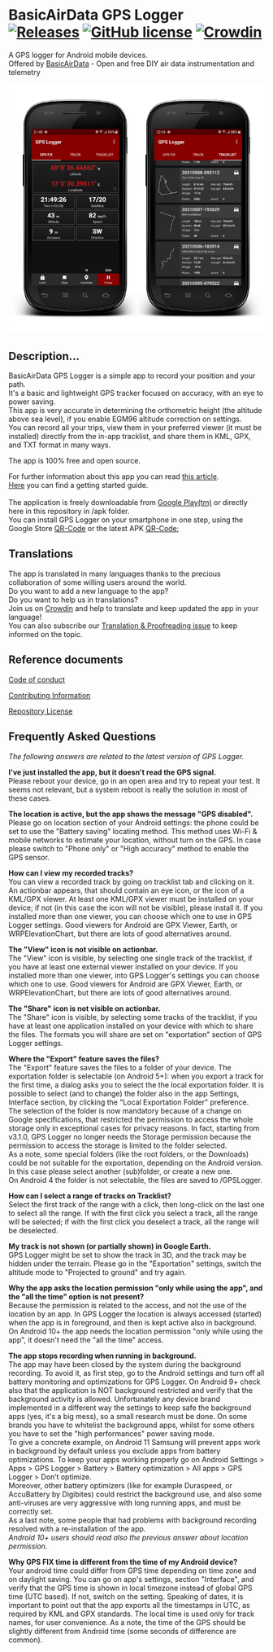 # BasicAirData GPS Logger<br>[![Releases](http://img.shields.io/github/release/BasicAirData/GPSLogger.svg?label=%20release%20)](https://github.com/BasicAirData/GPSLogger/releases) [![GitHub license](https://img.shields.io/badge/license-GPL_3-blue.svg?label=%20license%20)](https://raw.githubusercontent.com/BasicAirData/GPSLogger/master/LICENSE) [![Crowdin](https://d322cqt584bo4o.cloudfront.net/gpslogger/localized.svg)](https://crowdin.com/project/gpslogger) 
A GPS logger for Android mobile devices.<br>
Offered by [BasicAirData](https://www.basicairdata.eu) - Open and free DIY air data instrumentation and telemetry 

![alt tag](https://github.com/BasicAirData/GPSLogger/blob/master/screenshots/Image_01.png)

## Description...

BasicAirData GPS Logger is a simple app to record your position and your path.<br>
It's a basic and lightweight GPS tracker focused on accuracy, with an eye to power saving.<br>
This app is very accurate in determining the orthometric height (the altitude above sea level), if you enable EGM96 altitude correction on settings.<br>
You can record all your trips, view them in your preferred viewer (it must be installed) directly from the in-app tracklist, and share them in KML, GPX, and TXT format in many ways.

The app is 100% free and open source.

For further information about this app you can read [this article](https://www.basicairdata.eu/projects/android/android-gps-logger/).<br>
[Here](https://www.basicairdata.eu/projects/android/android-gps-logger/getting-started-guide-for-gps-logger/) you can find a getting started guide.<br><br>
The application is freely downloadable from [Google Play(tm)](https://play.google.com/store/apps/details?id=eu.basicairdata.graziano.gpslogger) or directly here in this repository in /apk folder.<br>
You can install GPS Logger on your smartphone in one step, using the Google Store [QR-Code](https://github.com/BasicAirData/GPSLogger/blob/master/screenshots/qrcode%20-%20Google%20Store.png) or the latest APK [QR-Code](https://github.com/BasicAirData/GPSLogger/blob/master/screenshots/qrcode.png);

## Translations

The app is translated in many languages thanks to the precious collaboration of some willing users around the world.<br>
Do you want to add a new language to the app?<br>
Do you want to help us in translations?<br>
Join us on [Crowdin](https://crowdin.com/project/gpslogger) and help to translate and keep updated the app in your language!<br>
You can also subscribe our [Translation & Proofreading issue](https://github.com/BasicAirData/GPSLogger/issues/16) to keep informed on the topic.

## Reference documents

[Code of conduct](CODE_OF_CONDUCT.md)

[Contributing Information](CONTRIBUTING.md)

[Repository License](LICENSE)

## Frequently Asked Questions

<i>The following answers are related to the latest version of GPS Logger.</i>

<b>I've just installed the app, but it doesn't read the GPS signal.</b><br>
Please reboot your device, go in an open area and try to repeat your test. It seems not relevant, but a system reboot is really the solution in most of these cases.

<b>The location is active, but the app shows the message "GPS disabled".</b><br>
Please go on location section of your Android settings: the phone could be set to use the "Battery saving" locating method. This method uses Wi-Fi & mobile networks to estimate your location, without turn on the GPS. In case please switch to "Phone only" or "High accuracy" method to enable the GPS sensor.

<b>How can I view my recorded tracks?</b><br>
You can view a recorded track by going on tracklist tab and clicking on it. An actionbar appears, that should contain an eye icon, or the icon of a KML/GPX viewer. At least one KML/GPX viewer must be installed on your device; if not (in this case the icon will not be visible), please install it. If you installed more than one viewer, you can choose which one to use in GPS Logger settings. Good viewers for Android are GPX Viewer, Earth, or WRPElevationChart, but there are lots of good alternatives around.

<b>The "View" icon is not visible on actionbar.</b><br>
The "View" icon is visible, by selecting one single track of the tracklist, if you have at least one external viewer installed on your device. If you installed more than one viewer, into GPS Logger's settings you can choose which one to use. Good viewers for Android are GPX Viewer, Earth, or WRPElevationChart, but there are lots of good alternatives around.

<b>The "Share" icon is not visible on actionbar.</b><br>
The "Share" icon is visible, by selecting some tracks of the tracklist, if you have at least one application installed on your device with which to share the files. The formats you will share are set on "exportation" section of GPS Logger settings.

<b>Where the "Export" feature saves the files?</b><br>
The "Export" feature saves the files to a folder of your device. The exportation folder is selectable (on Android 5+): when you export a track for the first time, a dialog asks you to select the the local exportation folder. It is possible to select (and to change) the folder also in the app Settings, Interface section, by clicking the "Local Exportation Folder" preference.<br>
The selection of the folder is now mandatory because of a change on Google specifications, that restricted the permission to access the whole storage only in exceptional cases for privacy reasons. In fact, starting from v3.1.0, GPS Logger no longer needs the Storage permission because the permission to access the storage is limited to the folder selected.<br>
As a note, some special folders (like the root folders, or the Downloads) could be not suitable for the exportation, depending on the Android version. In this case please select another (sub)folder, or create a new one.<br>
On Android 4 the folder is not selectable, the files are saved to /GPSLogger.<br>

<b>How can I select a range of tracks on Tracklist?</b><br>
Select the first track of the range with a click, then long-click on the last one to select all the range. If with the first click you select a track, all the range will be selected; if with the first click you deselect a track, all the range will be deselected.

<b>My track is not shown (or partially shown) in Google Earth.</b><br>
GPS Logger might be set to show the track in 3D, and the track may be hidden under the terrain. Please go in the "Exportation" settings, switch the altitude mode to "Projected to ground" and try again.

<b>Why the app asks the location permission "only while using the app", and the "all the time" option is not present?</b><br>
Because the permission is related to the access, and not the use of the location by an app.
In GPS Logger the location is always accessed (started) when the app is in foreground, and then is kept active also in background. On Android 10+ the app needs the location permission "only while using the app", it doesn't need the "all the time" access.

<b>The app stops recording when running in background.</b><br>
The app may have been closed by the system during the background recording. To avoid it, as first step, go to the Android settings and turn off all battery monitoring and optimizations for GPS Logger. On Android 9+ check also that the application is NOT background restricted and verify that the background activity is allowed. Unfortunately any device brand implemented in a different way the settings to keep safe the background apps (yes, it's a big mess), so a small research must be done. On some brands you have to whitelist the background apps, whilst for some others you have to set the "high performances" power saving mode.<br>
To give a concrete example, on Android 11 Samsung will prevent apps work in background by default unless you exclude apps from battery optimizations. To keep your apps working properly go on Android Settings > Apps > GPS Logger > Battery > Battery optimization > All apps > GPS Logger > Don’t optimize.<br>
Moreover, other battery optimizers (like for example Duraspeed, or AccuBattery by Digibites) could restrict the background use, and also some anti-viruses are very aggressive with long running apps, and must be correctly set.<br>
As a last note, some people that had problems with background recording resolved with a re-installation of the app.<br>
<i>Android 10+ users should read also the previous answer about location permission.</i>

<b>Why GPS FIX time is different from the time of my Android device?</b><br>
Your android time could differ from GPS time depending on time zone and on daylight saving. You can go on app's settings, section "Interface", and verify that the GPS time is shown in local timezone instead of global GPS time (UTC based). If not, switch on the setting. Speaking of dates, it is important to point out that the app exports all the timestamps in UTC, as required by KML and GPX standards. The local time is used only for track names, for user convenience. As a note, the time of the GPS should be slightly different from Android time (some seconds of difference are common).
